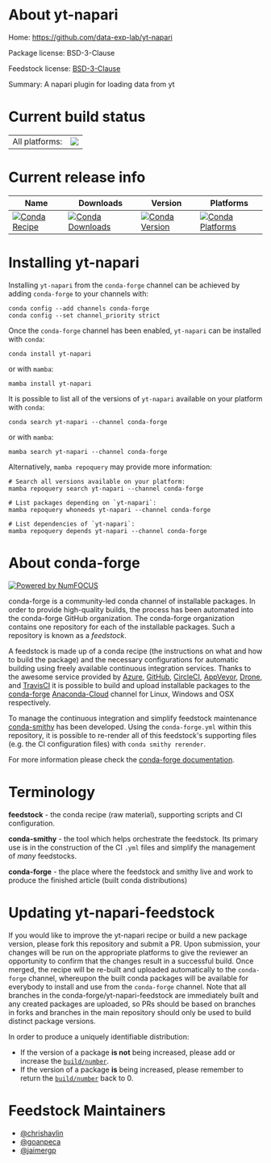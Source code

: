 About yt-napari
===============

Home: https://github.com/data-exp-lab/yt-napari

Package license: BSD-3-Clause

Feedstock license: [BSD-3-Clause](https://github.com/conda-forge/yt-napari-feedstock/blob/main/LICENSE.txt)

Summary: A napari plugin for loading data from yt

Current build status
====================


<table><tr><td>All platforms:</td>
    <td>
      <a href="https://dev.azure.com/conda-forge/feedstock-builds/_build/latest?definitionId=16452&branchName=main">
        <img src="https://dev.azure.com/conda-forge/feedstock-builds/_apis/build/status/yt-napari-feedstock?branchName=main">
      </a>
    </td>
  </tr>
</table>

Current release info
====================

| Name | Downloads | Version | Platforms |
| --- | --- | --- | --- |
| [![Conda Recipe](https://img.shields.io/badge/recipe-yt--napari-green.svg)](https://anaconda.org/conda-forge/yt-napari) | [![Conda Downloads](https://img.shields.io/conda/dn/conda-forge/yt-napari.svg)](https://anaconda.org/conda-forge/yt-napari) | [![Conda Version](https://img.shields.io/conda/vn/conda-forge/yt-napari.svg)](https://anaconda.org/conda-forge/yt-napari) | [![Conda Platforms](https://img.shields.io/conda/pn/conda-forge/yt-napari.svg)](https://anaconda.org/conda-forge/yt-napari) |

Installing yt-napari
====================

Installing `yt-napari` from the `conda-forge` channel can be achieved by adding `conda-forge` to your channels with:

```
conda config --add channels conda-forge
conda config --set channel_priority strict
```

Once the `conda-forge` channel has been enabled, `yt-napari` can be installed with `conda`:

```
conda install yt-napari
```

or with `mamba`:

```
mamba install yt-napari
```

It is possible to list all of the versions of `yt-napari` available on your platform with `conda`:

```
conda search yt-napari --channel conda-forge
```

or with `mamba`:

```
mamba search yt-napari --channel conda-forge
```

Alternatively, `mamba repoquery` may provide more information:

```
# Search all versions available on your platform:
mamba repoquery search yt-napari --channel conda-forge

# List packages depending on `yt-napari`:
mamba repoquery whoneeds yt-napari --channel conda-forge

# List dependencies of `yt-napari`:
mamba repoquery depends yt-napari --channel conda-forge
```


About conda-forge
=================

[![Powered by
NumFOCUS](https://img.shields.io/badge/powered%20by-NumFOCUS-orange.svg?style=flat&colorA=E1523D&colorB=007D8A)](https://numfocus.org)

conda-forge is a community-led conda channel of installable packages.
In order to provide high-quality builds, the process has been automated into the
conda-forge GitHub organization. The conda-forge organization contains one repository
for each of the installable packages. Such a repository is known as a *feedstock*.

A feedstock is made up of a conda recipe (the instructions on what and how to build
the package) and the necessary configurations for automatic building using freely
available continuous integration services. Thanks to the awesome service provided by
[Azure](https://azure.microsoft.com/en-us/services/devops/), [GitHub](https://github.com/),
[CircleCI](https://circleci.com/), [AppVeyor](https://www.appveyor.com/),
[Drone](https://cloud.drone.io/welcome), and [TravisCI](https://travis-ci.com/)
it is possible to build and upload installable packages to the
[conda-forge](https://anaconda.org/conda-forge) [Anaconda-Cloud](https://anaconda.org/)
channel for Linux, Windows and OSX respectively.

To manage the continuous integration and simplify feedstock maintenance
[conda-smithy](https://github.com/conda-forge/conda-smithy) has been developed.
Using the ``conda-forge.yml`` within this repository, it is possible to re-render all of
this feedstock's supporting files (e.g. the CI configuration files) with ``conda smithy rerender``.

For more information please check the [conda-forge documentation](https://conda-forge.org/docs/).

Terminology
===========

**feedstock** - the conda recipe (raw material), supporting scripts and CI configuration.

**conda-smithy** - the tool which helps orchestrate the feedstock.
                   Its primary use is in the construction of the CI ``.yml`` files
                   and simplify the management of *many* feedstocks.

**conda-forge** - the place where the feedstock and smithy live and work to
                  produce the finished article (built conda distributions)


Updating yt-napari-feedstock
============================

If you would like to improve the yt-napari recipe or build a new
package version, please fork this repository and submit a PR. Upon submission,
your changes will be run on the appropriate platforms to give the reviewer an
opportunity to confirm that the changes result in a successful build. Once
merged, the recipe will be re-built and uploaded automatically to the
`conda-forge` channel, whereupon the built conda packages will be available for
everybody to install and use from the `conda-forge` channel.
Note that all branches in the conda-forge/yt-napari-feedstock are
immediately built and any created packages are uploaded, so PRs should be based
on branches in forks and branches in the main repository should only be used to
build distinct package versions.

In order to produce a uniquely identifiable distribution:
 * If the version of a package **is not** being increased, please add or increase
   the [``build/number``](https://docs.conda.io/projects/conda-build/en/latest/resources/define-metadata.html#build-number-and-string).
 * If the version of a package **is** being increased, please remember to return
   the [``build/number``](https://docs.conda.io/projects/conda-build/en/latest/resources/define-metadata.html#build-number-and-string)
   back to 0.

Feedstock Maintainers
=====================

* [@chrishavlin](https://github.com/chrishavlin/)
* [@goanpeca](https://github.com/goanpeca/)
* [@jaimergp](https://github.com/jaimergp/)

